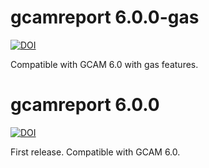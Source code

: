 # gcamreport 6.0.0-gas

[![DOI](https://zenodo.org/badge/DOI/10.5281/zenodo.7923878.svg)](https://doi.org/10.5281/zenodo.7923878)

Compatible with GCAM 6.0 with gas features.

# gcamreport 6.0.0

[![DOI](https://zenodo.org/badge/DOI/10.5281/zenodo.7923791.svg)](https://doi.org/10.5281/zenodo.7923791)

First release. Compatible with GCAM 6.0.

